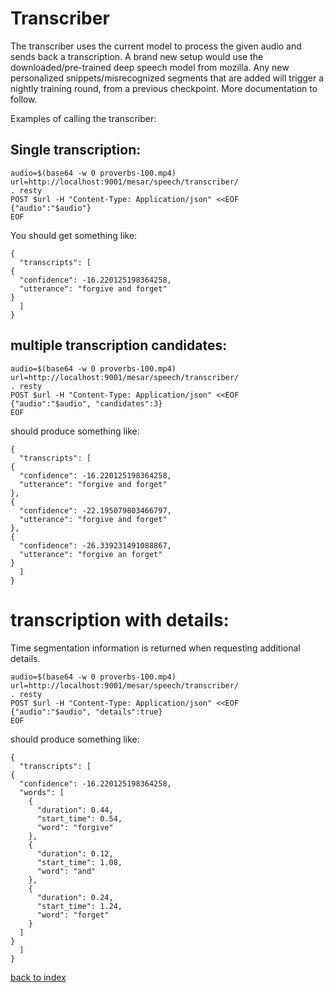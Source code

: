 # Transcriber

The transcriber uses the current model to process the given audio and sends back a transcription.
A brand new setup would use the downloaded/pre-trained deep speech model from mozilla.
Any new personalized snippets/misrecognized segments that are added will trigger a nightly training round, from a previous checkpoint.
More documentation to follow.



Examples of calling the transcriber:

## Single transcription:

    audio=$(base64 -w 0 proverbs-100.mp4)
    url=http://localhost:9001/mesar/speech/transcriber/
    . resty
    POST $url -H "Content-Type: Application/json" <<EOF
    {"audio":"$audio"}
    EOF

You should get something like:

    {
      "transcripts": [
	{
	  "confidence": -16.220125198364258,
	  "utterance": "forgive and forget"
	}
      ]
    }

## multiple transcription candidates:

    audio=$(base64 -w 0 proverbs-100.mp4)
    url=http://localhost:9001/mesar/speech/transcriber/
    . resty
    POST $url -H "Content-Type: Application/json" <<EOF
    {"audio":"$audio", "candidates":3}
    EOF

should produce something like:

    {
      "transcripts": [
	{
	  "confidence": -16.220125198364258,
	  "utterance": "forgive and forget"
	},
	{
	  "confidence": -22.195079803466797,
	  "utterance": "forgive and forget"
	},
	{
	  "confidence": -26.339231491088867,
	  "utterance": "forgive an forget"
	}
      ]
    }
# transcription with details:
Time segmentation information is returned when requesting additional details.

    audio=$(base64 -w 0 proverbs-100.mp4)
    url=http://localhost:9001/mesar/speech/transcriber/
    . resty
    POST $url -H "Content-Type: Application/json" <<EOF
    {"audio":"$audio", "details":true}
    EOF

should produce something like:

    {
      "transcripts": [
	{
	  "confidence": -16.220125198364258,
	  "words": [
	    {
	      "duration": 0.44,
	      "start_time": 0.54,
	      "word": "forgive"
	    },
	    {
	      "duration": 0.12,
	      "start_time": 1.08,
	      "word": "and"
	    },
	    {
	      "duration": 0.24,
	      "start_time": 1.24,
	      "word": "forget"
	    }
	  ]
	}
      ]
    }

[back to index][back]

[back]: index
